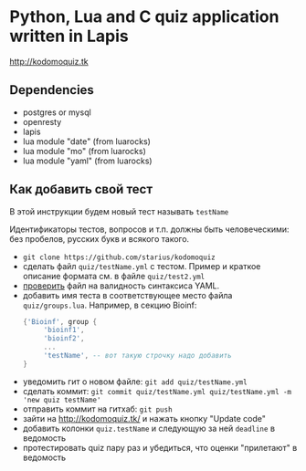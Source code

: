 Python, Lua and C quiz application written in Lapis
===================================================

http://kodomoquiz.tk

Dependencies
------------

 - postgres or mysql
 - openresty
 - lapis
 - lua module "date" (from luarocks)
 - lua module "mo" (from luarocks)
 - lua module "yaml" (from luarocks)

Как добавить свой тест
----------------------

В этой инструкции будем новый тест называть `testName`

Идентификаторы тестов, вопросов и т.п. должны быть человеческими:
без пробелов, русских букв и всякого такого.

 - `git clone https://github.com/starius/kodomoquiz`
 - сделать файл `quiz/testName.yml` с тестом. Пример и краткое описание
    формата см. в файле `quiz/test2.yml`
 - [проверить](http://www.yamllint.com/) файл на валидность синтаксиса YAML.
 - добавить имя теста в соответствующее место файла `quiz/groups.lua`.
   Например, в секцию Bioinf:
   ```lua
   {'Bioinf', group {
        'bioinf1',
        'bioinf2',
        ...
        'testName', -- вот такую строчку надо добавить
   }
   ```
 - уведомить гит о новом файле: `git add quiz/testName.yml`
 - сделать коммит:
   `git commit quiz/testName.yml quiz/testName.yml -m 'new quiz testName'`
 - отправить коммит на гитхаб: `git push`
 - зайти на http://kodomoquiz.tk/ и нажать кнопку "Update code"
 - добавить колонки `quiz.testName` и следующую за ней `deadline`
   в ведомость
 - протестировать quiz пару раз и убедиться, что оценки "прилетают"
   в ведомость
